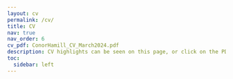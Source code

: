 ```yaml
---
layout: cv
permalink: /cv/
title: CV
nav: true
nav_order: 6
cv_pdf: ConorHamill_CV_March2024.pdf
description: CV highlights can be seen on this page, or click on the PDF to see my full CV.
toc:
  sidebar: left
---
```

